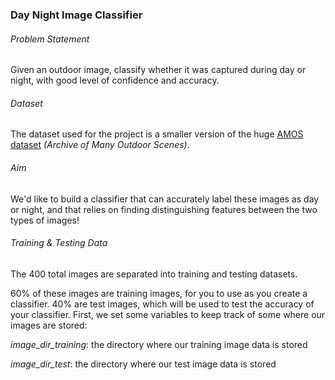 ### Day Night Image Classifier

###### Problem Statement
Given an outdoor image, classify whether it was captured during day or night, with good level of confidence and accuracy.

###### Dataset
The dataset used for the project is a smaller version of the huge [AMOS dataset](http://cs.uky.edu/~jacobs/datasets/amos/) *(Archive of Many Outdoor Scenes)*.

###### Aim
We'd like to build a classifier that can accurately label these images as day or night, and that relies on finding distinguishing features between the two types of images!

###### Training & Testing Data
The 400 total images are separated into training and testing datasets.

60% of these images are training images, for you to use as you create a classifier.
40% are test images, which will be used to test the accuracy of your classifier.
First, we set some variables to keep track of some where our images are stored:

*image_dir_training*: the directory where our training image data is stored

*image_dir_test*: the directory where our test image data is stored
